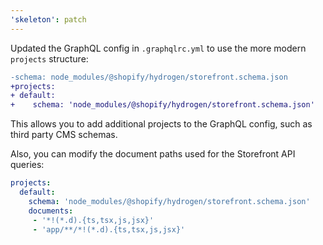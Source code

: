 ```yaml
---
'skeleton': patch
---
```


Updated the GraphQL config in `.graphqlrc.yml` to use the more modern `projects` structure:

```diff
-schema: node_modules/@shopify/hydrogen/storefront.schema.json
+projects:
+ default:
+    schema: 'node_modules/@shopify/hydrogen/storefront.schema.json'
```

This allows you to add additional projects to the GraphQL config, such as third party CMS schemas.

Also, you can modify the document paths used for the Storefront API queries:

```yaml
projects:
  default:
    schema: 'node_modules/@shopify/hydrogen/storefront.schema.json'
    documents:
     - '*!(*.d).{ts,tsx,js,jsx}'
     - 'app/**/*!(*.d).{ts,tsx,js,jsx}'
```
